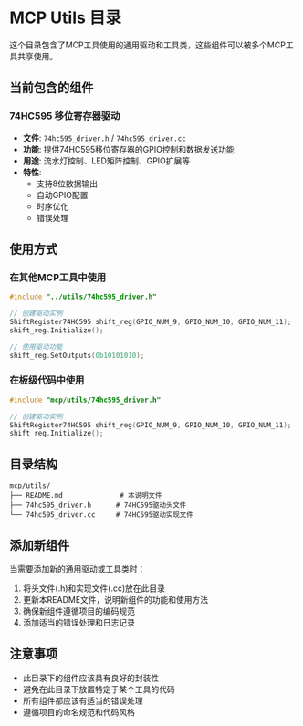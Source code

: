 # MCP Utils 目录

这个目录包含了MCP工具使用的通用驱动和工具类，这些组件可以被多个MCP工具共享使用。

## 当前包含的组件

### 74HC595 移位寄存器驱动
- **文件**: `74hc595_driver.h` / `74hc595_driver.cc`
- **功能**: 提供74HC595移位寄存器的GPIO控制和数据发送功能
- **用途**: 流水灯控制、LED矩阵控制、GPIO扩展等
- **特性**: 
  - 支持8位数据输出
  - 自动GPIO配置
  - 时序优化
  - 错误处理

## 使用方式

### 在其他MCP工具中使用
```cpp
#include "../utils/74hc595_driver.h"

// 创建驱动实例
ShiftRegister74HC595 shift_reg(GPIO_NUM_9, GPIO_NUM_10, GPIO_NUM_11);
shift_reg.Initialize();

// 使用驱动功能
shift_reg.SetOutputs(0b10101010);
```

### 在板级代码中使用
```cpp
#include "mcp/utils/74hc595_driver.h"

// 创建驱动实例
ShiftRegister74HC595 shift_reg(GPIO_NUM_9, GPIO_NUM_10, GPIO_NUM_11);
shift_reg.Initialize();
```

## 目录结构
```
mcp/utils/
├── README.md              # 本说明文件
├── 74hc595_driver.h      # 74HC595驱动头文件
└── 74hc595_driver.cc     # 74HC595驱动实现文件
```

## 添加新组件

当需要添加新的通用驱动或工具类时：

1. 将头文件(.h)和实现文件(.cc)放在此目录
2. 更新本README文件，说明新组件的功能和使用方法
3. 确保新组件遵循项目的编码规范
4. 添加适当的错误处理和日志记录

## 注意事项

- 此目录下的组件应该具有良好的封装性
- 避免在此目录下放置特定于某个工具的代码
- 所有组件都应该有适当的错误处理
- 遵循项目的命名规范和代码风格
